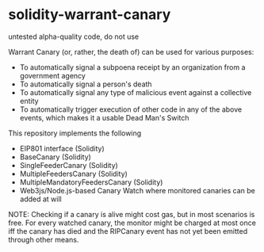 # solidity-warrant-canary

untested alpha-quality code, do not use

Warrant Canary (or, rather, the death of) can be used for various purposes:
* To automatically signal a subpoena receipt by an organization from a government agency
* To automatically signal a person's death
* To automatically signal any type of malicious event against a collective entity
* To automatically trigger execution of other code in any of the above events, which
  makes it a usable Dead Man's Switch

This repository implements the following
* EIP801 interface (Solidity)
* BaseCanary (Solidity)
* SingleFeederCanary (Solidity)
* MultipleFeedersCanary (Solidity)
* MultipleMandatoryFeedersCanary (Solidity)
* Web3js/Node.js-based Canary Watch where monitored canaries can be added at will


NOTE: Checking if a canary is alive might cost gas, but in most scenarios is free.
      For every watched canary, the monitor might be charged at most once iff the
      canary has died and the RIPCanary event has not yet been emitted through other means.
